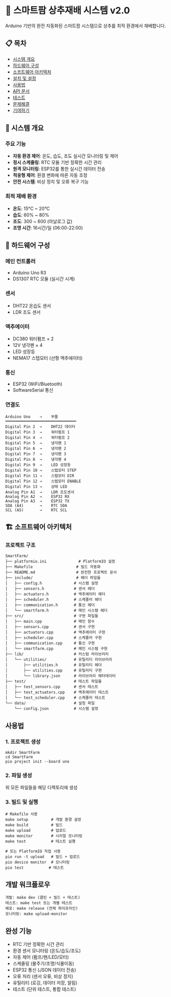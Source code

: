 # 🌱 스마트팜 상추재배 시스템 v2.0

Arduino 기반의 완전 자동화된 스마트팜 시스템으로 상추를 최적 환경에서 재배합니다.

## 📋 목차

- [시스템 개요](#시스템-개요)
- [하드웨어 구성](#하드웨어-구성)
- [소프트웨어 아키텍처](#소프트웨어-아키텍처)
- [설치 및 설정](#설치-및-설정)
- [사용법](#사용법)
- [API 문서](#api-문서)
- [테스트](#테스트)
- [문제해결](#문제해결)
- [기여하기](#기여하기)

## 🎯 시스템 개요

### 주요 기능
- **자동 환경 제어**: 온도, 습도, 조도 실시간 모니터링 및 제어
- **정시 스케줄링**: RTC 모듈 기반 정확한 시간 관리
- **원격 모니터링**: ESP32를 통한 실시간 데이터 전송
- **적응형 제어**: 환경 변화에 따른 자동 조정
- **안전 시스템**: 비상 정지 및 오류 복구 기능

### 최적 재배 환경
- **온도**: 15°C ~ 20°C
- **습도**: 60% ~ 80%
- **조도**: 300 ~ 600 (아날로그 값)
- **조명 시간**: 16시간/일 (06:00-22:00)

## 🔧 하드웨어 구성

### 메인 컨트롤러
- Arduino Uno R3
- DS1307 RTC 모듈 (실시간 시계)

### 센서
- DHT22 온습도 센서
- LDR 조도 센서

### 액추에이터
- DC380 워터펌프 × 2
- 12V 냉각팬 × 4
- LED 성장등
- NEMA17 스텝모터 (선형 액추에이터)

### 통신
- ESP32 (WiFi/Bluetooth)
- SoftwareSerial 통신

### 연결도

```
Arduino Uno    →    부품
═══════════════════════════════
Digital Pin 2  →    DHT22 데이터
Digital Pin 3  →    워터펌프 1
Digital Pin 4  →    워터펌프 2
Digital Pin 5  →    냉각팬 1
Digital Pin 6  →    냉각팬 2
Digital Pin 7  →    냉각팬 3
Digital Pin 8  →    냉각팬 4
Digital Pin 9  →    LED 성장등
Digital Pin 10 →    스텝모터 STEP
Digital Pin 11 →    스텝모터 DIR
Digital Pin 12 →    스텝모터 ENABLE
Digital Pin 13 →    상태 LED
Analog Pin A1  →    LDR 조도센서
Analog Pin A2  →    ESP32 RX
Analog Pin A3  →    ESP32 TX
SDA (A4)       →    RTC SDA
SCL (A5)       →    RTC SCL
```

## 🏗️ 소프트웨어 아키텍처

### 프로젝트 구조

```
SmartFarm/
├── platformio.ini              # PlatformIO 설정
├── Makefile                   # 빌드 자동화
├── README.md                  # 완전한 프로젝트 문서
├── include/                   # 헤더 파일들
│   ├── config.h              # 시스템 설정
│   ├── sensors.h             # 센서 헤더
│   ├── actuators.h           # 액추에이터 헤더
│   ├── scheduler.h           # 스케줄러 헤더
│   ├── communication.h       # 통신 헤더
│   └── smartfarm.h           # 메인 시스템 헤더
├── src/                      # 구현 파일들
│   ├── main.cpp              # 메인 함수
│   ├── sensors.cpp           # 센서 구현
│   ├── actuators.cpp         # 액추에이터 구현
│   ├── scheduler.cpp         # 스케줄러 구현
│   ├── communication.cpp     # 통신 구현
│   └── smartfarm.cpp         # 메인 시스템 구현
├── lib/                      # 커스텀 라이브러리
│   └── utilities/            # 유틸리티 라이브러리
│       ├── utilities.h       # 유틸리티 헤더
│       ├── utilities.cpp     # 유틸리티 구현
│       └── library.json      # 라이브러리 메타데이터
├── test/                     # 테스트 파일들
│   ├── test_sensors.cpp      # 센서 테스트
│   ├── test_actuators.cpp    # 액추에이터 테스트
│   └── test_scheduler.cpp    # 스케줄러 테스트
└── data/                     # 설정 파일
    └── config.json           # 시스템 설정
```


## 사용법

### 1. 프로젝트 생성

```
mkdir SmartFarm
cd SmartFarm
pio project init --board uno
```

### 2. 파일 생성
위 모든 파일들을 해당 디렉토리에 생성

### 3. 빌드 및 실행
```
# Makefile 사용
make setup          # 개발 환경 설정
make build          # 빌드
make upload         # 업로드
make monitor        # 시리얼 모니터링
make test           # 테스트 실행

# 또는 PlatformIO 직접 사용
pio run -t upload   # 빌드 + 업로드
pio device monitor  # 모니터링
pio test           # 테스트
```


## 개발 워크플로우
```
개발: make dev (클린 + 빌드 + 테스트)
테스트: make test 또는 개별 테스트
배포: make release (전체 파이프라인)
모니터링: make upload-monitor
```

## 완성 기능
- RTC 기반 정확한 시간 관리
- 환경 센서 모니터링 (온도/습도/조도)
- 자동 제어 (펌프/팬/LED/모터)
- 스케줄링 (물주기/조명/식물이동)
- ESP32 통신 (JSON 데이터 전송)
- 오류 처리 (센서 오류, 비상 정지)
- 유틸리티 (로깅, 데이터 저장, 알림)
- 테스트 (단위 테스트, 통합 테스트)
